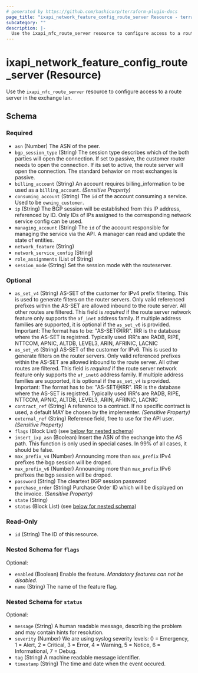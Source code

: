 ```yaml
---
# generated by https://github.com/hashicorp/terraform-plugin-docs
page_title: "ixapi_network_feature_config_route_server Resource - terraform-provider-ixapi"
subcategory: ""
description: |-
  Use the ixapi_nfc_route_server resource to configure access to a route server in the exchange lan.
---
```


# ixapi_network_feature_config_route_server (Resource)

Use the `ixapi_nfc_route_server` resource to configure access to a route server in the exchange lan.



<!-- schema generated by tfplugindocs -->
## Schema

### Required

- `asn` (Number) The ASN of the peer.
- `bgp_session_type` (String) The session type describes which of the both parties will open the connection. If set to passive, the customer router needs to open the connection. If its set to active, the route server will open the connection. The standard behavior on most exchanges is passive.
- `billing_account` (String) An account requires billing_information to be used as a `billing_account`. *(Sensitive Property)*
- `consuming_account` (String) The `id` of the account consuming a service.  Used to be `owning_customer`.
- `ip` (String) The BGP session will be established from this IP address, referenced by ID.  Only IDs of IPs assigned to the corresponding network service config can be used.
- `managing_account` (String) The `id` of the account responsible for managing the service via the API. A manager can read and update the state of entities.
- `network_feature` (String)
- `network_service_config` (String)
- `role_assignments` (List of String)
- `session_mode` (String) Set the session mode with the routeserver.

### Optional

- `as_set_v4` (String) AS-SET of the customer for IPv4 prefix filtering. This is used to generate filters on the router servers.  Only valid referenced prefixes within the AS-SET are allowed inbound to the route server. All other routes are filtered.  This field is *required* if the route server network feature only supports the `af_inet` address family. If multiple address families are supported, it is optional if the `as_set_v6` is provided.  Important: The format has to be: "AS-SET@IRR". IRR is the database where the AS-SET is registred. Typically used IRR's are RADB, RIPE, NTTCOM, APNIC, ALTDB, LEVEL3, ARIN, AFRINIC, LACNIC
- `as_set_v6` (String) AS-SET of the customer for IPv6. This is used to generate filters on the router servers. Only valid referenced prefixes within the AS-SET are allowed inbound to the route server. All other routes are filtered.  This field is *required* if the route server network feature only supports the `af_inet6` address family. If multiple address families are supported, it is optional if the `as_set_v4` is provided.  Important: The format has to be: "AS-SET@IRR". IRR is the database where the AS-SET is registred. Typically used IRR's are RADB, RIPE, NTTCOM, APNIC, ALTDB, LEVEL3, ARIN, AFRINIC, LACNIC
- `contract_ref` (String) A reference to a contract. If no specific contract is used, a default MAY be chosen by the implementer. *(Sensitive Property)*
- `external_ref` (String) Reference field, free to use for the API user. *(Sensitive Property)*
- `flags` (Block List) (see [below for nested schema](#nestedblock--flags))
- `insert_ixp_asn` (Boolean) Insert the ASN of the exchange into the AS path. This function is only used in special cases. In 99% of all cases, it should be false.
- `max_prefix_v4` (Number) Announcing more than `max_prefix` IPv4 prefixes the bgp session will be droped.
- `max_prefix_v6` (Number) Announcing more than `max_prefix` IPv6 prefixes the bgp session will be droped.
- `password` (String) The cleartext BGP session password
- `purchase_order` (String) Purchase Order ID which will be displayed on the invoice. *(Sensitive Property)*
- `state` (String)
- `status` (Block List) (see [below for nested schema](#nestedblock--status))

### Read-Only

- `id` (String) The ID of this resource.

<a id="nestedblock--flags"></a>
### Nested Schema for `flags`

Optional:

- `enabled` (Boolean) Enable the feature.  *Mandatory features can not be disabled*.
- `name` (String) The name of the feature flag.


<a id="nestedblock--status"></a>
### Nested Schema for `status`

Optional:

- `message` (String) A human readable message, describing the problem and may contain hints for resolution.
- `severity` (Number) We are using syslog severity levels: 0 = Emergency, 1 = Alert, 2 = Critical, 3 = Error, 4 = Warning, 5 = Notice, 6 = Informational, 7 = Debug.
- `tag` (String) A machine readable message identifier.
- `timestamp` (String) The time and date when the event occured.


